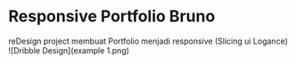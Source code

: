 # Responsive Portfolio Bruno
reDesign project membuat Portfolio menjadi responsive (Slicing ui Logance)
![Dribble Design](example 1.png)
